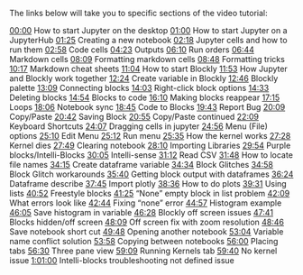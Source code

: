 The links below will take you to specific sections of the video tutorial:

<a class="yt-simple-endpoint style-scope yt-formatted-string" spellcheck="false" href="/watch?v=-luPzplPDI0&amp;t=0s" dir="auto">00:00</a><span dir="auto" class="style-scope yt-formatted-string"> How to start Jupyter on the desktop
</span><a class="yt-simple-endpoint style-scope yt-formatted-string" spellcheck="false" href="/watch?v=-luPzplPDI0&amp;t=60s" dir="auto">01:00</a><span dir="auto" class="style-scope yt-formatted-string"> How to start Jupyter on a JupyterHub
</span><a class="yt-simple-endpoint style-scope yt-formatted-string" spellcheck="false" href="/watch?v=-luPzplPDI0&amp;t=85s" dir="auto">01:25</a><span dir="auto" class="style-scope yt-formatted-string"> Creating a new notebook
</span><a class="yt-simple-endpoint style-scope yt-formatted-string" spellcheck="false" href="/watch?v=-luPzplPDI0&amp;t=138s" dir="auto">02:18</a><span dir="auto" class="style-scope yt-formatted-string"> Jupyter cells and how to run them
</span><a class="yt-simple-endpoint style-scope yt-formatted-string" spellcheck="false" href="/watch?v=-luPzplPDI0&amp;t=178s" dir="auto">02:58</a><span dir="auto" class="style-scope yt-formatted-string"> Code cells
</span><a class="yt-simple-endpoint style-scope yt-formatted-string" spellcheck="false" href="/watch?v=-luPzplPDI0&amp;t=263s" dir="auto">04:23</a><span dir="auto" class="style-scope yt-formatted-string"> Outputs
</span><a class="yt-simple-endpoint style-scope yt-formatted-string" spellcheck="false" href="/watch?v=-luPzplPDI0&amp;t=370s" dir="auto">06:10</a><span dir="auto" class="style-scope yt-formatted-string"> Run orders
</span><a class="yt-simple-endpoint style-scope yt-formatted-string" spellcheck="false" href="/watch?v=-luPzplPDI0&amp;t=404s" dir="auto">06:44</a><span dir="auto" class="style-scope yt-formatted-string"> Markdown cells
</span><a class="yt-simple-endpoint style-scope yt-formatted-string" spellcheck="false" href="/watch?v=-luPzplPDI0&amp;t=489s" dir="auto">08:09</a><span dir="auto" class="style-scope yt-formatted-string"> Formatting markdown cells
</span><a class="yt-simple-endpoint style-scope yt-formatted-string" spellcheck="false" href="/watch?v=-luPzplPDI0&amp;t=528s" dir="auto">08:48</a><span dir="auto" class="style-scope yt-formatted-string"> Formatting tricks
</span><a class="yt-simple-endpoint style-scope yt-formatted-string" spellcheck="false" href="/watch?v=-luPzplPDI0&amp;t=617s" dir="auto">10:17</a><span dir="auto" class="style-scope yt-formatted-string"> Markdown cheat sheets
</span><a class="yt-simple-endpoint style-scope yt-formatted-string" spellcheck="false" href="/watch?v=-luPzplPDI0&amp;t=664s" dir="auto">11:04</a><span dir="auto" class="style-scope yt-formatted-string"> How to start Blockly
</span><a class="yt-simple-endpoint style-scope yt-formatted-string" spellcheck="false" href="/watch?v=-luPzplPDI0&amp;t=713s" dir="auto">11:53</a><span dir="auto" class="style-scope yt-formatted-string"> How Jupyter and Blockly work together
</span><a class="yt-simple-endpoint style-scope yt-formatted-string" spellcheck="false" href="/watch?v=-luPzplPDI0&amp;t=744s" dir="auto">12:24</a><span dir="auto" class="style-scope yt-formatted-string"> Create variable in Blockly
</span><a class="yt-simple-endpoint style-scope yt-formatted-string" spellcheck="false" href="/watch?v=-luPzplPDI0&amp;t=766s" dir="auto">12:46</a><span dir="auto" class="style-scope yt-formatted-string"> Blockly palette
</span><a class="yt-simple-endpoint style-scope yt-formatted-string" spellcheck="false" href="/watch?v=-luPzplPDI0&amp;t=789s" dir="auto">13:09</a><span dir="auto" class="style-scope yt-formatted-string"> Connecting blocks
</span><a class="yt-simple-endpoint style-scope yt-formatted-string" spellcheck="false" href="/watch?v=-luPzplPDI0&amp;t=843s" dir="auto">14:03</a><span dir="auto" class="style-scope yt-formatted-string"> Right-click block options
</span><a class="yt-simple-endpoint style-scope yt-formatted-string" spellcheck="false" href="/watch?v=-luPzplPDI0&amp;t=873s" dir="auto">14:33</a><span dir="auto" class="style-scope yt-formatted-string"> Deleting blocks
</span><a class="yt-simple-endpoint style-scope yt-formatted-string" spellcheck="false" href="/watch?v=-luPzplPDI0&amp;t=894s" dir="auto">14:54</a><span dir="auto" class="style-scope yt-formatted-string"> Blocks to code
</span><a class="yt-simple-endpoint style-scope yt-formatted-string" spellcheck="false" href="/watch?v=-luPzplPDI0&amp;t=970s" dir="auto">16:10</a><span dir="auto" class="style-scope yt-formatted-string"> Making blocks reappear
</span><a class="yt-simple-endpoint style-scope yt-formatted-string" spellcheck="false" href="/watch?v=-luPzplPDI0&amp;t=1035s" dir="auto">17:15</a><span dir="auto" class="style-scope yt-formatted-string"> Loops
</span><a class="yt-simple-endpoint style-scope yt-formatted-string" spellcheck="false" href="/watch?v=-luPzplPDI0&amp;t=1086s" dir="auto">18:06</a><span dir="auto" class="style-scope yt-formatted-string"> Notebook sync
</span><a class="yt-simple-endpoint style-scope yt-formatted-string" spellcheck="false" href="/watch?v=-luPzplPDI0&amp;t=1125s" dir="auto">18:45</a><span dir="auto" class="style-scope yt-formatted-string"> Code to Blocks
</span><a class="yt-simple-endpoint style-scope yt-formatted-string" spellcheck="false" href="/watch?v=-luPzplPDI0&amp;t=1183s" dir="auto">19:43</a><span dir="auto" class="style-scope yt-formatted-string"> Report Bug
</span><a class="yt-simple-endpoint style-scope yt-formatted-string" spellcheck="false" href="/watch?v=-luPzplPDI0&amp;t=1209s" dir="auto">20:09</a><span dir="auto" class="style-scope yt-formatted-string"> Copy/Paste
</span><a class="yt-simple-endpoint style-scope yt-formatted-string" spellcheck="false" href="/watch?v=-luPzplPDI0&amp;t=1242s" dir="auto">20:42</a><span dir="auto" class="style-scope yt-formatted-string"> Saving Block
</span><a class="yt-simple-endpoint style-scope yt-formatted-string" spellcheck="false" href="/watch?v=-luPzplPDI0&amp;t=1255s" dir="auto">20:55</a><span dir="auto" class="style-scope yt-formatted-string"> Copy/Paste continued
</span><a class="yt-simple-endpoint style-scope yt-formatted-string" spellcheck="false" href="/watch?v=-luPzplPDI0&amp;t=1329s" dir="auto">22:09</a><span dir="auto" class="style-scope yt-formatted-string"> Keyboard Shortcuts
</span><a class="yt-simple-endpoint style-scope yt-formatted-string" spellcheck="false" href="/watch?v=-luPzplPDI0&amp;t=1447s" dir="auto">24:07</a><span dir="auto" class="style-scope yt-formatted-string"> Dragging cells in jupyter
</span><a class="yt-simple-endpoint style-scope yt-formatted-string" spellcheck="false" href="/watch?v=-luPzplPDI0&amp;t=1496s" dir="auto">24:56</a><span dir="auto" class="style-scope yt-formatted-string"> Menu (File) options
</span><a class="yt-simple-endpoint style-scope yt-formatted-string" spellcheck="false" href="/watch?v=-luPzplPDI0&amp;t=1510s" dir="auto">25:10</a><span dir="auto" class="style-scope yt-formatted-string"> Edit Menu
</span><a class="yt-simple-endpoint style-scope yt-formatted-string" spellcheck="false" href="/watch?v=-luPzplPDI0&amp;t=1512s" dir="auto">25:12</a><span dir="auto" class="style-scope yt-formatted-string"> Run menu
</span><a class="yt-simple-endpoint style-scope yt-formatted-string" spellcheck="false" href="/watch?v=-luPzplPDI0&amp;t=1535s" dir="auto">25:35</a><span dir="auto" class="style-scope yt-formatted-string"> How the kernel works
</span><a class="yt-simple-endpoint style-scope yt-formatted-string" spellcheck="false" href="/watch?v=-luPzplPDI0&amp;t=1648s" dir="auto">27:28</a><span dir="auto" class="style-scope yt-formatted-string"> Kernel dies
</span><a class="yt-simple-endpoint style-scope yt-formatted-string" spellcheck="false" href="/watch?v=-luPzplPDI0&amp;t=1669s" dir="auto">27:49</a><span dir="auto" class="style-scope yt-formatted-string"> Clearing notebook
</span><a class="yt-simple-endpoint style-scope yt-formatted-string" spellcheck="false" href="/watch?v=-luPzplPDI0&amp;t=1690s" dir="auto">28:10</a><span dir="auto" class="style-scope yt-formatted-string"> Importing Libraries
</span><a class="yt-simple-endpoint style-scope yt-formatted-string" spellcheck="false" href="/watch?v=-luPzplPDI0&amp;t=1794s" dir="auto">29:54</a><span dir="auto" class="style-scope yt-formatted-string"> Purple blocks/Intelli-Blocks
</span><a class="yt-simple-endpoint style-scope yt-formatted-string" spellcheck="false" href="/watch?v=-luPzplPDI0&amp;t=1805s" dir="auto">30:05</a><span dir="auto" class="style-scope yt-formatted-string"> Intelli-sense
</span><a class="yt-simple-endpoint style-scope yt-formatted-string" spellcheck="false" href="/watch?v=-luPzplPDI0&amp;t=1872s" dir="auto">31:12</a><span dir="auto" class="style-scope yt-formatted-string"> Read CSV
</span><a class="yt-simple-endpoint style-scope yt-formatted-string" spellcheck="false" href="/watch?v=-luPzplPDI0&amp;t=1908s" dir="auto">31:48</a><span dir="auto" class="style-scope yt-formatted-string"> How to locate file names
</span><a class="yt-simple-endpoint style-scope yt-formatted-string" spellcheck="false" href="/watch?v=-luPzplPDI0&amp;t=2055s" dir="auto">34:15</a><span dir="auto" class="style-scope yt-formatted-string"> Create dataframe variable
</span><a class="yt-simple-endpoint style-scope yt-formatted-string" spellcheck="false" href="/watch?v=-luPzplPDI0&amp;t=2074s" dir="auto">34:34</a><span dir="auto" class="style-scope yt-formatted-string"> Block Glitches
</span><a class="yt-simple-endpoint style-scope yt-formatted-string" spellcheck="false" href="/watch?v=-luPzplPDI0&amp;t=2098s" dir="auto">34:58</a><span dir="auto" class="style-scope yt-formatted-string"> Block Glitch workarounds
</span><a class="yt-simple-endpoint style-scope yt-formatted-string" spellcheck="false" href="/watch?v=-luPzplPDI0&amp;t=2140s" dir="auto">35:40</a><span dir="auto" class="style-scope yt-formatted-string"> Getting block output with dataframes
</span><a class="yt-simple-endpoint style-scope yt-formatted-string" spellcheck="false" href="/watch?v=-luPzplPDI0&amp;t=2184s" dir="auto">36:24</a><span dir="auto" class="style-scope yt-formatted-string"> Dataframe describe
</span><a class="yt-simple-endpoint style-scope yt-formatted-string" spellcheck="false" href="/watch?v=-luPzplPDI0&amp;t=2265s" dir="auto">37:45</a><span dir="auto" class="style-scope yt-formatted-string"> Import plotly
</span><a class="yt-simple-endpoint style-scope yt-formatted-string" spellcheck="false" href="/watch?v=-luPzplPDI0&amp;t=2316s" dir="auto">38:36</a><span dir="auto" class="style-scope yt-formatted-string"> How to do plots
</span><a class="yt-simple-endpoint style-scope yt-formatted-string" spellcheck="false" href="/watch?v=-luPzplPDI0&amp;t=2371s" dir="auto">39:31</a><span dir="auto" class="style-scope yt-formatted-string"> Using lists
</span><a class="yt-simple-endpoint style-scope yt-formatted-string" spellcheck="false" href="/watch?v=-luPzplPDI0&amp;t=2452s" dir="auto">40:52</a><span dir="auto" class="style-scope yt-formatted-string"> Freestyle blocks
</span><a class="yt-simple-endpoint style-scope yt-formatted-string" spellcheck="false" href="/watch?v=-luPzplPDI0&amp;t=2485s" dir="auto">41:25</a><span dir="auto" class="style-scope yt-formatted-string"> “None” empty block in list problem
</span><a class="yt-simple-endpoint style-scope yt-formatted-string" spellcheck="false" href="/watch?v=-luPzplPDI0&amp;t=2529s" dir="auto">42:09</a><span dir="auto" class="style-scope yt-formatted-string"> What errors look like
</span><a class="yt-simple-endpoint style-scope yt-formatted-string" spellcheck="false" href="/watch?v=-luPzplPDI0&amp;t=2564s" dir="auto">42:44</a><span dir="auto" class="style-scope yt-formatted-string"> Fixing “none” error
</span><a class="yt-simple-endpoint style-scope yt-formatted-string" spellcheck="false" href="/watch?v=-luPzplPDI0&amp;t=2697s" dir="auto">44:57</a><span dir="auto" class="style-scope yt-formatted-string"> Histogram example
</span><a class="yt-simple-endpoint style-scope yt-formatted-string" spellcheck="false" href="/watch?v=-luPzplPDI0&amp;t=2765s" dir="auto">46:05</a><span dir="auto" class="style-scope yt-formatted-string"> Save histogram in variable
</span><a class="yt-simple-endpoint style-scope yt-formatted-string" spellcheck="false" href="/watch?v=-luPzplPDI0&amp;t=2788s" dir="auto">46:28</a><span dir="auto" class="style-scope yt-formatted-string"> Blockly off screen issues
</span><a class="yt-simple-endpoint style-scope yt-formatted-string" spellcheck="false" href="/watch?v=-luPzplPDI0&amp;t=2861s" dir="auto">47:41</a><span dir="auto" class="style-scope yt-formatted-string"> Blocks hidden/off screen
</span><a class="yt-simple-endpoint style-scope yt-formatted-string" spellcheck="false" href="/watch?v=-luPzplPDI0&amp;t=2889s" dir="auto">48:09</a><span dir="auto" class="style-scope yt-formatted-string"> Off screen fix with zoom resolution
</span><a class="yt-simple-endpoint style-scope yt-formatted-string" spellcheck="false" href="/watch?v=-luPzplPDI0&amp;t=2926s" dir="auto">48:46</a><span dir="auto" class="style-scope yt-formatted-string"> Save notebook short cut
</span><a class="yt-simple-endpoint style-scope yt-formatted-string" spellcheck="false" href="/watch?v=-luPzplPDI0&amp;t=2988s" dir="auto">49:48</a><span dir="auto" class="style-scope yt-formatted-string"> Opening another notebook
</span><a class="yt-simple-endpoint style-scope yt-formatted-string" spellcheck="false" href="/watch?v=-luPzplPDI0&amp;t=3184s" dir="auto">53:04</a><span dir="auto" class="style-scope yt-formatted-string"> Variable name conflict solution
</span><a class="yt-simple-endpoint style-scope yt-formatted-string" spellcheck="false" href="/watch?v=-luPzplPDI0&amp;t=3238s" dir="auto">53:58</a><span dir="auto" class="style-scope yt-formatted-string"> Copying between notebooks
</span><a class="yt-simple-endpoint style-scope yt-formatted-string" spellcheck="false" href="/watch?v=-luPzplPDI0&amp;t=3360s" dir="auto">56:00</a><span dir="auto" class="style-scope yt-formatted-string"> Placing tabs
</span><a class="yt-simple-endpoint style-scope yt-formatted-string" spellcheck="false" href="/watch?v=-luPzplPDI0&amp;t=3390s" dir="auto">56:30</a><span dir="auto" class="style-scope yt-formatted-string"> Three pane view
</span><a class="yt-simple-endpoint style-scope yt-formatted-string" spellcheck="false" href="/watch?v=-luPzplPDI0&amp;t=3549s" dir="auto">59:09</a><span dir="auto" class="style-scope yt-formatted-string"> Running Kernels tab
</span><a class="yt-simple-endpoint style-scope yt-formatted-string" spellcheck="false" href="/watch?v=-luPzplPDI0&amp;t=3580s" dir="auto">59:40</a><span dir="auto" class="style-scope yt-formatted-string"> No kernel issue
</span><a class="yt-simple-endpoint style-scope yt-formatted-string" spellcheck="false" href="/watch?v=-luPzplPDI0&amp;t=3660s" dir="auto">1:01:00</a><span dir="auto" class="style-scope yt-formatted-string"> Intelli-blocks troubleshooting not defined issue</span>

